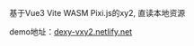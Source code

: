 基于Vue3  Vite  WASM  Pixi.js的xy2, 直读本地资源

demo地址：[dexy-vxy2.netlify.net](https://dexy-vxy2.netlify.app/)